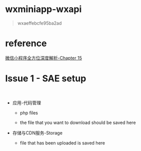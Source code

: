 # wxminiapp-wxapi

> wxaeffebcfe95ba2ad

# reference
[微信小程序全方位深度解析-Chapter 15](http://study.163.com/course/courseMain.htm?courseId=1003283028)

# Issue 1 - SAE setup

 
* 应用-代码管理

    * php files  
    
    * the file that you want to download should be saved here
 
* 存储与CDN服务-Storage

    * file that has been uploaded is saved here
